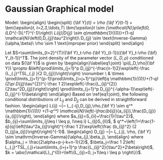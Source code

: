 # Gaussian Graphical model
Model:
\begin{align}
\begin{split}
{\bf Y}_{t} = \rho {\bf Y}_{t-1} + \bm{\epsilon}_t, t=2,3,\ldots,T\\
\bm{\epsilon}_t \sim {\mathcal{N}}_p\left(0,(LD^{-1}L^T)^{-1}\right)\\
L_{ij}|D_{jj} \sim q\mathbbm{1}_{\{0\}}+(1-q) \mathcal{N}\left(0,D_{jj}\tau^2\right)\\
D_{jj} \sim \text{Inverse-Gamma}(\alpha,\beta)\\ 
\rho \sim 1 \text(improper prior)
\end{split}
\end{align}

Let $S=\sum\limits_{t=2}^{T}({\bf Y}_t-\rho {\bf Y}_{t-1})({\bf Y}_t-\rho {\bf} Y_{t-1})^T$. The joint density of the parameter vector $(L,D,\rho)$ conditioned on data ${\bf Y}$ is given by
\begin{align}\label{eq1:joint}
\pi(L,D,\rho|{\bf Y}) \propto &\left(\prod\limits_{j=1}^p D_{jj}^{-\frac{n-1}2}\exp\left(-\frac {L_{.j}^TSL_{.j} }{2  D_{jj}}\right)\right) \nonumber \\
& \times \prod\limits_{j=1}^{p-1}\prod\limits_{i=j+1}^{p}\left[q \mathbbm{1}_{\{0\}}+(1-q)(2\pi D_{jj}\tau^{2})^{-\frac 1 2}\exp\left(-\frac{L_{ij}^{2}}{2\tau^2D_{jj}}\right)\right] \prod\limits_{j=1}^p D_{jj}^{-\alpha-1}\exp\left(-D_{jj}^{-1}\beta\right)
\end{align}
Based on \ref{eq1:joint}, the following conditional distributions of $L_{ij}$ and $D_{jj}$ can be derived in straightforward fashion.
\begin{align}
L{ij} ~|~ L_{-ij},D_{jj},\rho,{\bf Y} \sim q^* \mathbbm{1}_{\{0\}} +(1-q^*) \mathcal{N}\left(-\frac{b_{ij}}{a_{ij}},\frac{D_{jj}}{a_{ij}}\right),
\end{align}
where $a_{ij}=S_{ii}+\frac{1}{\tau^2}$, $b_{ij}=\sum\limits_{j\leq l \leq p, l\neq i} L_{lj}S_{li}$, $ q^*=\left(1+\frac{1-q}{q}\left(\tau^2a_{ij}\right)^{-\frac 1 2}\exp\left\{\frac {b_{ij}^2} {2 D_{jj}a_{ij}}\right\}\right)^{-1}$.
\begin{align}
D_{jj} ~|~ L_{.j}, \rho, {\bf Y} \sim \mathrm{Inverse-Gamma}(\alpha_{j},\beta_j),
\end{align}
where $\alpha_j = \frac{2\alpha+p-j-k+n-1}{2}$, $\beta_j=\frac 1 2\left( L_{.j}^TSL_{.j}+\sum\limits_{i=j+1}^p \frac{L_{ij}^2}{\tau^2}+2\beta\right)$, $k = \abs{\mathcal{L}_j^{0}=\left\{L_{ij}=0, j+1\leq i \leq p \right\}}$.
